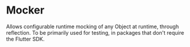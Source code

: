 # Mocker

Allows configurable runtime mocking of any Object at runtime, through reflection.
To be primarily used for testing, in packages that don't require the Flutter SDK.
